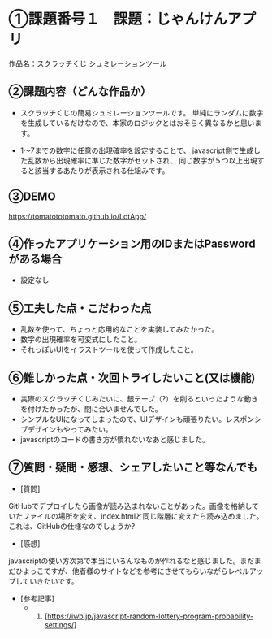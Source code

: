 # ①課題番号１　課題：じゃんけんアプリ

作品名：スクラッチくじ シュミレーションツール

## ②課題内容（どんな作品か）

- スクラッチくじの簡易シュミレーションツールです。
  単純にランダムに数字を生成しているだけなので、本家のロジックとはおそらく異なるかと思います。

- 1〜7までの数字に任意の出現確率を設定することで、
  javascript側で生成した乱数から出現確率に準じた数字がセットされ、
  同じ数字が５つ以上出現すると該当するあたりが表示される仕組みです。

## ③DEMO

https://tomatototomato.github.io/LotApp/

## ④作ったアプリケーション用のIDまたはPasswordがある場合

- 設定なし

## ⑤工夫した点・こだわった点

- 乱数を使って、ちょっと応用的なことを実装してみたかった。
- 数字の出現確率を可変式にしたこと。
- それっぽいUIをイラストツールを使って作成したこと。

## ⑥難しかった点・次回トライしたいこと(又は機能)

- 実際のスクラッチくじみたいに、銀テープ（?）を削るといったような動きを付けたかったが、間に合いませんでした。
- シンプルなUIになってしまったので、UIデザインも頑張りたい。レスポンシブデザインもやってみたい。
- javascriptのコードの書き方が慣れないなあと感じました。

## ⑦質問・疑問・感想、シェアしたいこと等なんでも

- [質問]

GitHubでデプロイしたら画像が読み込まれないことがあった。画像を格納していたファイルの場所を変え、index.htmlと同じ階層に変えたら読み込めました。これは、GitHubの仕様なのでしょうか?

- [感想]

javascriptの使い方次第で本当にいろんなものが作れるなと感じました。まだまだひよっこですが、他者様のサイトなどを参考にさせてもらいながらレベルアップしていきたいです。

- [参考記事]
  - 1. [https://iwb.jp/javascript-random-lottery-program-probability-settings/]